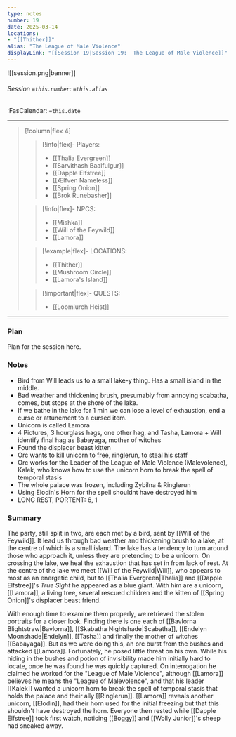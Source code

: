 ```yaml
---
type: notes
number: 19
date: 2025-03-14
locations:
- "[[Thither]]"
alias: "The League of Male Violence"
displayLink: "[[Session 19|Session 19:  The League of Male Violence]]"
---
```


![[session.png|banner]]
###### Session `=this.number`: `=this.alias`
<span class="sub2">:FasCalendar: `=this.date` </span>
___

> [!column|flex 4]
> 
>> [!info|flex]- Players:
>> - [[Thalia Evergreen]]
>> - [[Sarvithash Baalfulgur]]
>> - [[Dapple Elfstree]]
>> - [[Ælfven Nameless]]
>> - [[Spring Onion]]
>> - [[Brok Runebasher]]
> 
>> [!info|flex]- NPCS:
>> - [[Mishka]]
>> - [[Will of the Feywild]]
>> - [[Lamora]]
>
>> [!example|flex]- LOCATIONS:
>> - [[Thither]]
>> - [[Mushroom Circle]]
>> - [[Lamora's Island]]
>
>> [!important|flex]- QUESTS:
>> - [[Loomlurch Heist]]

---

### Plan
Plan for the session here.

### Notes
- Bird from Will leads us to a small lake-y thing. Has a small island in the middle.
- Bad weather and thickening brush, presumably from annoying scabatha, comes, but stops at the shore of the lake.
- If we bathe in the lake for 1 min we can lose a level of exhaustion, end a curse or attunement to a cursed item.
- Unicorn is called Lamora
- 4 Pictures, 3 hourglass hags, one other hag, and Tasha, Lamora + Will identify final hag as Babayaga, mother of witches
- Found the displacer beast kitten
- Orc wants to kill unicorn to free, ringlerun, to steal his staff
- Orc works for the Leader of the League of Male Violence (Malevolence), Kalek, who knows how to use the unicorn horn to break the spell of temporal stasis
- The whole palace was frozen, including Zybilna & Ringlerun
- Using Elodin's Horn for the spell shouldnt have destroyed him
- LONG REST, PORTENT: 6, 1

### Summary
The party, still split in two, are each met by a bird, sent by [[Will of the Feywild]]. It lead us through bad weather and thickening brush to a lake, at the centre of which is a small island. The lake has a tendency to turn around those who approach it, unless they are pretending to be a unicorn. On crossing the lake, we heal the exhaustion that has set in from lack of rest. At the centre of the lake we meet [[Will of the Feywild|Will]], who appears to most as an energetic child, but to [[Thalia Evergreen|Thalia]] and [[Dapple Elfstree]]'s *True Sight* he appeared as a blue giant. With him are a unicorn, [[Lamora]], a living tree, several rescued children and the kitten of [[Spring Onion]]'s displacer beast friend.

With enough time to examine them properly, we retrieved the stolen portraits for a closer look. Finding there is one each of [[Bavlorna Blightstraw|Bavlorna]], [[Skabatha Nightshade|Scabatha]], [[Endelyn Moonshade|Endelyn]], [[Tasha]] and finally the mother of witches [[Babayaga]]. But as we were doing this, an orc burst from the bushes and attacked [[Lamora]]. Fortunately, he posed little threat on his own. While his hiding in the bushes and potion of invisibility made him initially hard to locate, once he was found he was quickly captured. On interrogation he claimed he worked for the "League of Male Violence", although [[Lamora]] believes he means the "League of Malevolence", and that his leader [[Kalek]] wanted a unicorn horn to break the spell of temporal stasis that holds the palace and their ally [[Ringlerun]]. [[Lamora]] reveals another unicorn, [[Elodin]], had their horn used for the initial freezing but that this shouldn't have destroyed the horn. Everyone then rested while [[Dapple Elfstree]] took first watch, noticing [[Boggy]] and [[Wolly Junior]]'s sheep had sneaked away.



